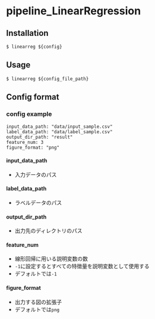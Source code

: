 # pipeline_LinearRegression
## Installation
```
$ linearreg ${config}
```

## Usage
```
$ linearreg ${config_file_path}
```

## Config format
### config example
```
input_data_path: "data/input_sample.csv"
label_data_path: "data/label_sample.csv"
output_dir_path: "result"
feature_num: 3
figure_format: "png"
```
#### input_data_path
- 入力データのパス
#### label_data_path
- ラベルデータのパス
#### output_dir_path
- 出力先のディレクトリのパス
#### feature_num
- 線形回帰に用いる説明変数の数
- `-1`に設定するとすべての特徴量を説明変数として使用する
- デフォルトでは`-1`
#### figure_format
- 出力する図の拡張子
- デフォルトでは`png`